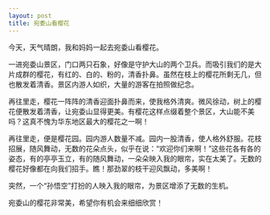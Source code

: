 ```yaml
---
layout: post
title: 宛委山看樱花
---
```



今天，天气晴朗，我和妈妈一起去宛委山看樱花。

一进宛委山景区，门口两只石象，好像是守护大山的两个卫兵。而吸引我们的是大片成群的樱花，有红的、白的、粉的，清香扑鼻。虽然在枝上的樱花所剩无几，但也散发着清香。景区内游人如织，大量的游客在拍照做纪念。

再往里走，樱花一阵阵的清香迎面扑鼻而来，使我格外清爽。微风徐动，树上的樱花便散发着清香，让宛委山显得更美。有樱花这样点缀着整个景区，大山能不美吗？这真不愧为华东地区最大的樱花之一啊！

再往里走，便是樱花园。园内游人数量不减。园内一股清香，使人格外舒服。花枝招展，随风舞动，无数的花朵点头，似乎在说：“欢迎你们来啊！”这些花各有各的姿态，有的亭亭玉立，有的随风舞动，一朵朵映入我的眼帘，实在太美了。无数的樱花好像都在向我们招手。瞧！那劲翠的枝干迎风飘动，多美啊！

突然，一个“孙悟空”打扮的人映入我的眼帘，为景区增添了无数的生机。

宛委山的樱花非常美，希望你有机会来细细欣赏！
